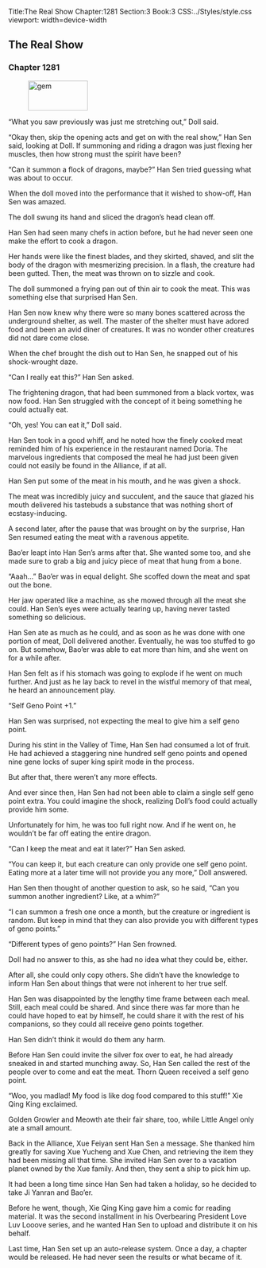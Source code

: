 Title:The Real Show 
Chapter:1281 
Section:3 
Book:3 
CSS:../Styles/style.css 
viewport: width=device-width
  
## The Real Show
### Chapter 1281 
<figure>
	<img src="../Images/gem.gif" alt="gem" id="gem" width="120" height="60" />
</figure>
  

  
  “What you saw previously was just me stretching out,” Doll said.

“Okay then, skip the opening acts and get on with the real show,” Han Sen said, looking at Doll. If summoning and riding a dragon was just flexing her muscles, then how strong must the spirit have been?

“Can it summon a flock of dragons, maybe?” Han Sen tried guessing what was about to occur.

When the doll moved into the performance that it wished to show-off, Han Sen was amazed.

The doll swung its hand and sliced the dragon’s head clean off.

Han Sen had seen many chefs in action before, but he had never seen one make the effort to cook a dragon.

Her hands were like the finest blades, and they skirted, shaved, and slit the body of the dragon with mesmerizing precision. In a flash, the creature had been gutted. Then, the meat was thrown on to sizzle and cook.

The doll summoned a frying pan out of thin air to cook the meat. This was something else that surprised Han Sen.

Han Sen now knew why there were so many bones scattered across the underground shelter, as well. The master of the shelter must have adored food and been an avid diner of creatures. It was no wonder other creatures did not dare come close.

When the chef brought the dish out to Han Sen, he snapped out of his shock-wrought daze.

“Can I really eat this?” Han Sen asked.

The frightening dragon, that had been summoned from a black vortex, was now food. Han Sen struggled with the concept of it being something he could actually eat.

“Oh, yes! You can eat it,” Doll said.

Han Sen took in a good whiff, and he noted how the finely cooked meat reminded him of his experience in the restaurant named Doria. The marvelous ingredients that composed the meal he had just been given could not easily be found in the Alliance, if at all.

Han Sen put some of the meat in his mouth, and he was given a shock.

The meat was incredibly juicy and succulent, and the sauce that glazed his mouth delivered his tastebuds a substance that was nothing short of ecstasy-inducing.

A second later, after the pause that was brought on by the surprise, Han Sen resumed eating the meat with a ravenous appetite.

Bao’er leapt into Han Sen’s arms after that. She wanted some too, and she made sure to grab a big and juicy piece of meat that hung from a bone.

“Aaah…” Bao’er was in equal delight. She scoffed down the meat and spat out the bone.

Her jaw operated like a machine, as she mowed through all the meat she could. Han Sen’s eyes were actually tearing up, having never tasted something so delicious.

Han Sen ate as much as he could, and as soon as he was done with one portion of meat, Doll delivered another. Eventually, he was too stuffed to go on. But somehow, Bao’er was able to eat more than him, and she went on for a while after.

Han Sen felt as if his stomach was going to explode if he went on much further. And just as he lay back to revel in the wistful memory of that meal, he heard an announcement play.

“Self Geno Point +1.”

Han Sen was surprised, not expecting the meal to give him a self geno point.

During his stint in the Valley of Time, Han Sen had consumed a lot of fruit. He had achieved a staggering nine hundred self geno points and opened nine gene locks of super king spirit mode in the process.

But after that, there weren’t any more effects.

And ever since then, Han Sen had not been able to claim a single self geno point extra. You could imagine the shock, realizing Doll’s food could actually provide him some.

Unfortunately for him, he was too full right now. And if he went on, he wouldn’t be far off eating the entire dragon.

“Can I keep the meat and eat it later?” Han Sen asked.

“You can keep it, but each creature can only provide one self geno point. Eating more at a later time will not provide you any more,” Doll answered.

Han Sen then thought of another question to ask, so he said, “Can you summon another ingredient? Like, at a whim?”

“I can summon a fresh one once a month, but the creature or ingredient is random. But keep in mind that they can also provide you with different types of geno points.”

“Different types of geno points?” Han Sen frowned.

Doll had no answer to this, as she had no idea what they could be, either.

After all, she could only copy others. She didn’t have the knowledge to inform Han Sen about things that were not inherent to her true self.

Han Sen was disappointed by the lengthy time frame between each meal. Still, each meal could be shared. And since there was far more than he could have hoped to eat by himself, he could share it with the rest of his companions, so they could all receive geno points together.

Han Sen didn’t think it would do them any harm.

Before Han Sen could invite the silver fox over to eat, he had already sneaked in and started munching away. So, Han Sen called the rest of the people over to come and eat the meat. Thorn Queen received a self geno point.

“Woo, you madlad! My food is like dog food compared to this stuff!” Xie Qing King exclaimed.

Golden Growler and Meowth ate their fair share, too, while Little Angel only ate a small amount.

Back in the Alliance, Xue Feiyan sent Han Sen a message. She thanked him greatly for saving Xue Yucheng and Xue Chen, and retrieving the item they had been missing all that time. She invited Han Sen over to a vacation planet owned by the Xue family. And then, they sent a ship to pick him up.

It had been a long time since Han Sen had taken a holiday, so he decided to take Ji Yanran and Bao’er.

Before he went, though, Xie Qing King gave him a comic for reading material. It was the second installment in his Overbearing President Love Luv Looove series, and he wanted Han Sen to upload and distribute it on his behalf.

Last time, Han Sen set up an auto-release system. Once a day, a chapter would be released. He had never seen the results or what became of it.
